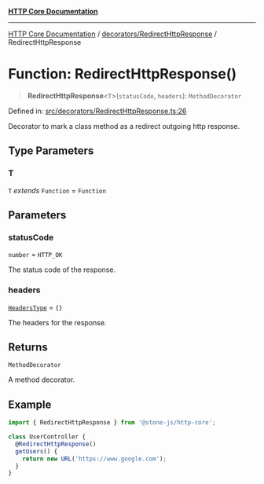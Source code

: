 [**HTTP Core Documentation**](../../../README.md)

***

[HTTP Core Documentation](../../../README.md) / [decorators/RedirectHttpResponse](../README.md) / RedirectHttpResponse

# Function: RedirectHttpResponse()

> **RedirectHttpResponse**\<`T`\>(`statusCode`, `headers`): `MethodDecorator`

Defined in: [src/decorators/RedirectHttpResponse.ts:26](https://github.com/stonemjs/http-core/blob/0d24f1311c8ffc69c0f21ab48badb00539c57ea4/src/decorators/RedirectHttpResponse.ts#L26)

Decorator to mark a class method as a redirect outgoing http response.

## Type Parameters

### T

`T` *extends* `Function` = `Function`

## Parameters

### statusCode

`number` = `HTTP_OK`

The status code of the response.

### headers

[`HeadersType`](../../../declarations/type-aliases/HeadersType.md) = `{}`

The headers for the response.

## Returns

`MethodDecorator`

A method decorator.

## Example

```typescript
import { RedirectHttpResponse } from '@stone-js/http-core';

class UserController {
  @RedirectHttpResponse()
  getUsers() {
    return new URL('https://www.google.com');
  }
}
```
